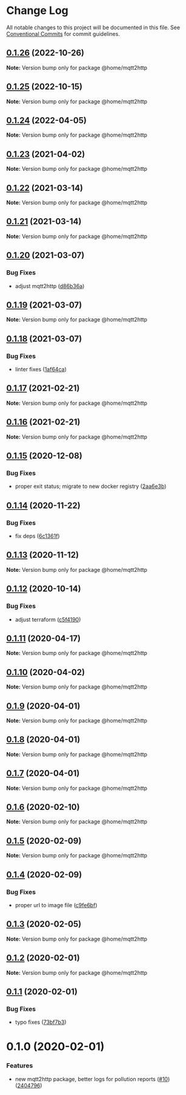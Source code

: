 # Change Log

All notable changes to this project will be documented in this file.
See [Conventional Commits](https://conventionalcommits.org) for commit guidelines.

## [0.1.26](https://github.com/mariusz-kabala/homeAutomation/compare/@home/mqtt2http@0.1.25...@home/mqtt2http@0.1.26) (2022-10-26)

**Note:** Version bump only for package @home/mqtt2http





## [0.1.25](https://github.com/mariusz-kabala/homeAutomation/compare/@home/mqtt2http@0.1.24...@home/mqtt2http@0.1.25) (2022-10-15)

**Note:** Version bump only for package @home/mqtt2http





## [0.1.24](https://github.com/mariusz-kabala/homeAutomation/compare/@home/mqtt2http@0.1.23...@home/mqtt2http@0.1.24) (2022-04-05)

**Note:** Version bump only for package @home/mqtt2http





## [0.1.23](https://github.com/mariusz-kabala/homeAutomation/compare/@home/mqtt2http@0.1.22...@home/mqtt2http@0.1.23) (2021-04-02)

**Note:** Version bump only for package @home/mqtt2http





## [0.1.22](https://github.com/mariusz-kabala/homeAutomation/compare/@home/mqtt2http@0.1.21...@home/mqtt2http@0.1.22) (2021-03-14)

**Note:** Version bump only for package @home/mqtt2http





## [0.1.21](https://github.com/mariusz-kabala/homeAutomation/compare/@home/mqtt2http@0.1.20...@home/mqtt2http@0.1.21) (2021-03-14)

**Note:** Version bump only for package @home/mqtt2http





## [0.1.20](https://github.com/mariusz-kabala/homeAutomation/compare/@home/mqtt2http@0.1.19...@home/mqtt2http@0.1.20) (2021-03-07)


### Bug Fixes

* adjust mqtt2http ([d86b36a](https://github.com/mariusz-kabala/homeAutomation/commit/d86b36a613ef457a69e256231a662f0c8988598a))





## [0.1.19](https://github.com/mariusz-kabala/homeAutomation/compare/@home/mqtt2http@0.1.18...@home/mqtt2http@0.1.19) (2021-03-07)

**Note:** Version bump only for package @home/mqtt2http





## [0.1.18](https://github.com/mariusz-kabala/homeAutomation/compare/@home/mqtt2http@0.1.17...@home/mqtt2http@0.1.18) (2021-03-07)


### Bug Fixes

* linter fixes ([1af64ca](https://github.com/mariusz-kabala/homeAutomation/commit/1af64cabb2e40797838c1a2337fb7c34ac9b4b54))





## [0.1.17](https://github.com/mariusz-kabala/homeAutomation/compare/@home/mqtt2http@0.1.16...@home/mqtt2http@0.1.17) (2021-02-21)

**Note:** Version bump only for package @home/mqtt2http





## [0.1.16](https://github.com/mariusz-kabala/homeAutomation/compare/@home/mqtt2http@0.1.15...@home/mqtt2http@0.1.16) (2021-02-21)

**Note:** Version bump only for package @home/mqtt2http





## [0.1.15](https://github.com/mariusz-kabala/homeAutomation/compare/@home/mqtt2http@0.1.14...@home/mqtt2http@0.1.15) (2020-12-08)


### Bug Fixes

* proper exit status; migrate to new docker registry ([2aa6e3b](https://github.com/mariusz-kabala/homeAutomation/commit/2aa6e3bc4886a813f60f911a779dd122d61899b3))





## [0.1.14](https://github.com/mariusz-kabala/homeAutomation/compare/@home/mqtt2http@0.1.13...@home/mqtt2http@0.1.14) (2020-11-22)


### Bug Fixes

* fix deps ([6c1361f](https://github.com/mariusz-kabala/homeAutomation/commit/6c1361ff7b01bb85ab4521cb4a83e34429d6fbd6))





## [0.1.13](https://github.com/mariusz-kabala/homeAutomation/compare/@home/mqtt2http@0.1.12...@home/mqtt2http@0.1.13) (2020-11-12)

**Note:** Version bump only for package @home/mqtt2http





## [0.1.12](https://github.com/mariusz-kabala/homeAutomation/compare/@home/mqtt2http@0.1.11...@home/mqtt2http@0.1.12) (2020-10-14)


### Bug Fixes

* adjust terraform ([c5f4190](https://github.com/mariusz-kabala/homeAutomation/commit/c5f41908ebf9c00e28cd4916e75d8e4de9e0a2e1))





## [0.1.11](https://github.com/mariusz-kabala/homeAutomation/compare/@home/mqtt2http@0.1.10...@home/mqtt2http@0.1.11) (2020-04-17)

**Note:** Version bump only for package @home/mqtt2http





## [0.1.10](https://github.com/mariusz-kabala/homeAutomation/compare/@home/mqtt2http@0.1.9...@home/mqtt2http@0.1.10) (2020-04-02)

**Note:** Version bump only for package @home/mqtt2http





## [0.1.9](https://github.com/mariusz-kabala/homeAutomation/compare/@home/mqtt2http@0.1.8...@home/mqtt2http@0.1.9) (2020-04-01)

**Note:** Version bump only for package @home/mqtt2http





## [0.1.8](https://github.com/mariusz-kabala/homeAutomation/compare/@home/mqtt2http@0.1.7...@home/mqtt2http@0.1.8) (2020-04-01)

**Note:** Version bump only for package @home/mqtt2http





## [0.1.7](https://github.com/mariusz-kabala/homeAutomation/compare/@home/mqtt2http@0.1.6...@home/mqtt2http@0.1.7) (2020-04-01)

**Note:** Version bump only for package @home/mqtt2http





## [0.1.6](https://github.com/mariusz-kabala/homeAutomation/compare/@home/mqtt2http@0.1.5...@home/mqtt2http@0.1.6) (2020-02-10)

**Note:** Version bump only for package @home/mqtt2http





## [0.1.5](https://github.com/mariusz-kabala/homeAutomation/compare/@home/mqtt2http@0.1.4...@home/mqtt2http@0.1.5) (2020-02-09)

**Note:** Version bump only for package @home/mqtt2http





## [0.1.4](https://github.com/mariusz-kabala/homeAutomation/compare/@home/mqtt2http@0.1.3...@home/mqtt2http@0.1.4) (2020-02-09)


### Bug Fixes

* proper url to image file ([c9fe6bf](https://github.com/mariusz-kabala/homeAutomation/commit/c9fe6bf3ac070d0e6b33bf9fe63ab42a99b503d5))





## [0.1.3](https://github.com/mariusz-kabala/homeAutomation/compare/@home/mqtt2http@0.1.2...@home/mqtt2http@0.1.3) (2020-02-05)

**Note:** Version bump only for package @home/mqtt2http





## [0.1.2](https://github.com/mariusz-kabala/homeAutomation/compare/@home/mqtt2http@0.1.1...@home/mqtt2http@0.1.2) (2020-02-01)

**Note:** Version bump only for package @home/mqtt2http





## [0.1.1](https://github.com/mariusz-kabala/homeAutomation/compare/@home/mqtt2http@0.1.0...@home/mqtt2http@0.1.1) (2020-02-01)


### Bug Fixes

* typo fixes ([73bf7b3](https://github.com/mariusz-kabala/homeAutomation/commit/73bf7b34b8c0db5b3e5a710a678f6c4cbac0ad51))





# 0.1.0 (2020-02-01)


### Features

* new mqtt2http package, better logs for pollution reports ([#10](https://github.com/mariusz-kabala/homeAutomation/issues/10)) ([2404796](https://github.com/mariusz-kabala/homeAutomation/commit/2404796426e875e2e27128f6cfd84c131e038999))
